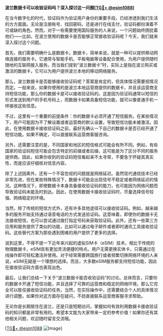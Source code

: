 **波兰数据卡可以收验证码吗？深入探讨这一问题[[TG💪+ @esim1088](https://t.me/s/esim1088)]**

在当今数字化的时代，验证码作为验证用户身份的重要手段，已经渗透到我们生活的方方面面。无论是注册账号、找回密码，还是进行在线支付，验证码都扮演着不可或缺的角色。然而，对于一些需要使用国际服务的人来说，一个问题始终困扰着他们——比如，在波兰使用的数据卡是否能够正常接收验证码呢？今天，我们就来深入探讨这个问题。

首先，我们需要明确什么是数据卡。数据卡，简单来说，就是一种可以提供移动网络连接的服务卡。它通常与智能手机、平板电脑等设备配合使用，为用户提供随时随地的互联网接入服务。而当我们提到“波兰数据卡”时，实际上是指在波兰购买或激活的数据卡，它可以为用户提供波兰本地的移动网络服务。

那么，波兰数据卡是否能够接收验证码呢？答案是肯定的，但具体情况需要视情况而定。一般来说，如果你使用的是波兰本地运营商提供的数据卡，并且该运营商支持短信功能，那么你的数据卡是可以接收验证码的。这是因为验证码通常以短信的形式发送到用户的手机号码上，而数据卡如果具备短信功能，就可以像普通手机一样接收这些信息。

不过，这里有一个重要的前提条件：你的数据卡必须开通了短信服务。在某些情况下，用户可能因为不了解设置或者运营商的默认设置，导致短信功能未被激活。因此，在使用数据卡接收验证码之前，最好先确认一下自己的数据卡是否已经开通了短信功能。如果不确定，可以直接联系运营商客服咨询。

另外，还需要注意的是，不同国家和地区的短信格式可能会有所不同。例如，有些国家的验证码短信可能会包含特定的前缀或者后缀，这可能是为了区分不同的服务提供商。因此，如果你收到的验证码短信看起来不太寻常，不要急于怀疑其真实性，而是应该仔细核对信息内容。

除了上述因素外，还有一个不容忽视的问题就是网络延迟。虽然现代通信技术已经非常先进，但在某些特殊情况下，数据卡可能会出现信号不稳定或者网络延迟的情况。这种情况下，即使数据卡本身具备接收验证码的能力，也可能因为网络问题而导致验证码未能及时到达。因此，在使用数据卡接收验证码时，尽量选择信号较强、网络稳定的环境。

当然，除了传统的短信方式外，还有许多其他途径可以接收验证码。例如，越来越多的服务开始支持通过语音电话的方式发送验证码。这意味着，即使你的数据卡无法接收短信，也可以尝试通过拨打指定号码来获取验证码。此外，还有一些第三方应用和服务提供了类似的功能，比如可以通过电子邮件或者即时通讯工具接收验证码。这些替代方案为那些遇到困难的用户提供了更多的选择。

说到这里，不得不提一下近年来兴起的虚拟SIM卡（eSIM）技术。相比于传统的物理数据卡，eSIM具有更加灵活便捷的特点。用户无需更换实体卡，只需通过在线操作即可轻松激活并使用。对于经常需要跨国旅行或者频繁切换网络环境的人来说，eSIM无疑是一个理想的选择。而且，大多数eSIM服务都支持短信功能，因此在接收验证码方面也表现出色。

最后，让我们总结一下关于“波兰数据卡能否收验证码”的讨论。总体而言，只要你的数据卡开通了短信功能，并且选择了可靠的运营商和稳定的网络环境，那么它完全可以胜任接收验证码的任务。当然，在实际操作中，还需要结合个人的具体情况进行调整。如果你对这方面存在疑问，不妨直接联系运营商客服寻求帮助。

无论你是长期居住在波兰，还是只是短期访问，掌握如何有效利用数据卡接收验证码的知识都是非常有用的。希望本文能为大家带来一定的参考价值！如果你还有其他相关问题，欢迎随时留言交流哦。

[[TG💪+ @esim1088](https://t.me/s/esim1088) ![Image](https://i.postimg.cc/4NQfJmqS/Snipaste-2025-05-13-00-14-12.png)]